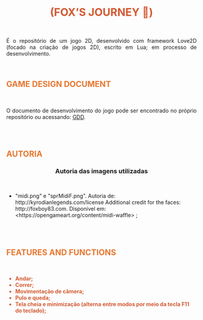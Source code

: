 <div align="center" style="color: rgb(210, 90, 50)"><h1>(FOX’S JOURNEY 🦊)</h1></div>
<br>
<p align="justify"> É o repositório de um jogo 2D, desenvolvido com framework Love2D (focado na criação de jogos 2D), escrito em Lua; em processo de desenvolvimento.</p>

<br>
<h2 style="color: rgb(230, 120, 50)">GAME DESIGN DOCUMENT</h2>
<br>
<p align="justify"> O documento de desenvolvimento do jogo pode ser encontrado no próprio repositório ou acessando: <a href="/Modelo_Game_Design_Document.docx">GDD</a>.</p>

<br><br>

<h2 style="color: rgb(230, 120, 50)">AUTORIA</h2>
<div align="center"><h3>Autoria das imagens utilizadas</h3></div>
<br>
<ul>
  <li> "midi.png" e "sprMidiF.png". Autoria de: http://kyrodianlegends.com/license Additional credit for the faces: http://foxboy83.com. Disponível em: &lthttps://opengameart.org/content/midi-waffle&gt ;</li>
</ul>

<br>
<br>
<h2 style="color: rgb(230, 120, 50)">FEATURES AND FUNCTIONS</h2>
<br>
<strong style="color: rgb(210, 90, 50)">
<ul>
  <li> Andar;</li>
  <li> Correr;</li>
  <li> Movimentação de câmera;</li>
  <li> Pulo e queda;</li>
  <li> Tela cheia e minimização (alterna entre modos por meio da tecla F11 do teclado);</li>
</ul>
</strong>